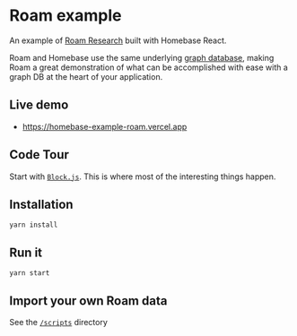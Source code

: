 # Roam example

An example of [Roam Research](https://roamresearch.com/) built with Homebase React.

Roam and Homebase use the same underlying [graph database](https://github.com/tonsky/datascript), making Roam a great demonstration of what can be accomplished with ease with a graph DB at the heart of your application.

## Live demo
- https://homebase-example-roam.vercel.app

## Code Tour
Start with [`Block.js`](src/components/Block.js). This is where most of the interesting things happen.

## Installation
```
yarn install
```

## Run it
```
yarn start
```

## Import your own Roam data

See the [`/scripts`](scripts/convert_roam_edn/) directory
